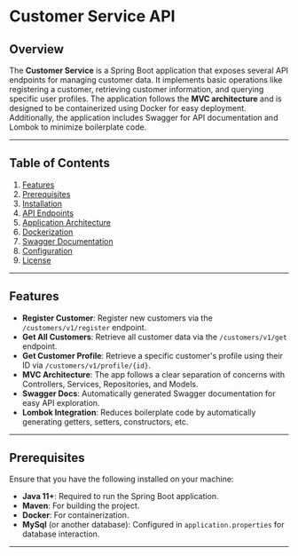 # Customer Service API

## Overview

The **Customer Service** is a Spring Boot application that exposes several API endpoints for managing customer data. It implements basic operations like registering a customer, retrieving customer information, and querying specific user profiles. The application follows the **MVC architecture** and is designed to be containerized using Docker for easy deployment. Additionally, the application includes Swagger for API documentation and Lombok to minimize boilerplate code.

---

## Table of Contents

1. [Features](#features)
2. [Prerequisites](#prerequisites)
3. [Installation](#installation)
4. [API Endpoints](#api-endpoints)
5. [Application Architecture](#application-architecture)
6. [Dockerization](#dockerization)
7. [Swagger Documentation](#swagger-documentation)
8. [Configuration](#configuration)
9. [License](#license)

---

## Features

- **Register Customer**: Register new customers via the `/customers/v1/register` endpoint.
- **Get All Customers**: Retrieve all customer data via the `/customers/v1/get` endpoint.
- **Get Customer Profile**: Retrieve a specific customer's profile using their ID via `/customers/v1/profile/{id}`.
- **MVC Architecture**: The app follows a clear separation of concerns with Controllers, Services, Repositories, and Models.
- **Swagger Docs**: Automatically generated Swagger documentation for easy API exploration.
- **Lombok Integration**: Reduces boilerplate code by automatically generating getters, setters, constructors, etc.

---

## Prerequisites

Ensure that you have the following installed on your machine:

- **Java 11+**: Required to run the Spring Boot application.
- **Maven**: For building the project.
- **Docker**: For containerization.
- **MySql** (or another database): Configured in `application.properties` for database interaction.

---
